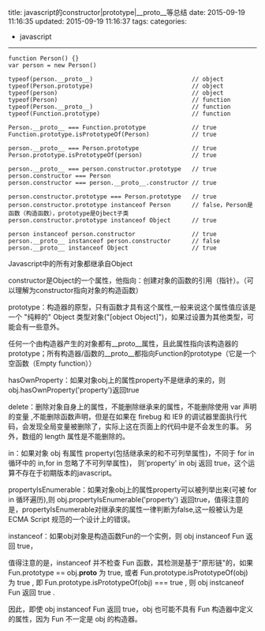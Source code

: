 title: javascript的constructor|prototype|__proto__等总结
date: 2015-09-19 11:16:35
updated: 2015-09-19 11:16:37
tags:
categories:
- javascript
---

```
function Person() {}
var person = new Person()

typeof(person.__proto__)                            // object
typeof(Person.prototype)                            // object
typeof(person)                                      // object
typeof(Person)                                      // function
typeof(Person.__proto__)                            // function
typeof(Function.prototype)                          // function

Person.__proto__ === Function.prototype             // true
Function.prototype.isPrototypeOf(Person)            // true

person.__proto__ === Person.prototype               // true
Person.prototype.isPrototypeOf(person)              // true

person.__proto__ === person.constructor.prototype   // true
person.constructor === Person
person.constructor === person.__proto__.constructor // true

person.constructor.prototype === Person.prototype   // true
person.constructor.prototype instanceof Person      // false，Person是函数（构造函数），prototype是Ojbect子类
person.constructor.prototype instanceof Object      // true

person instanceof person.constructor                // true
person.__proto__ instanceof person.constructor      // false
person.__proto__ instanceof Object                  // true
```

Javascript中的所有对象都继承自Object

constructor是Object的一个属性，他指向：创建对象的函数的引用（指针）。（可以理解为constructor指向对象的构造函数）

prototype：构造器的原型，只有函数才具有这个属性,一般来说这个属性值应该是一个 "纯粹的" Object 类型对象("[object Object]")，如果过设置为其他类型，可能会有一些意外。

任何一个由构造器产生的对象都有__proto__属性，且此属性指向该构造器的prototype；所有构造器/函数的__proto__都指向Function的prototype（它是一个空函数（Empty function））

hasOwnProperty：如果对象obj上的属性property不是继承的来的，则obj.hasOwnProperty('property')返回true

delete：删除对象自身上的属性，不能删除继承来的属性，不能删除使用 var 声明的变量 ,不能删除函数声明，但是在如果在 firebug 和 IE9 的调试器里面执行代码，会发现全局变量被删除了，实际上这在页面上的代码中是不会发生的事。 另外，数组的 length 属性是不能删除的。

in：如果对象 obj  有属性 property(包括继承来的和不可列举属性)，不同于 for in 循环中的 in,for in 忽略了不可列举属性)， 则'property' in obj 返回 true，这个运算不存在于初期版本的javascript。 

propertyIsEnumerable：如果对象obj上的属性property可以被列举出来(可被 for in 循环遍历),则 obj.propertyIsEnumerable('property') 返回true，值得注意的是，propertyIsEnumerable对继承来的属性一律判断为false,这一般被认为是ECMA Script 规范的一个设计上的错误。

instanceof：如果obj对象是构造函数Fun的一个实例，则 obj instanceof Fun 返回 true，

值得注意的是，instanceof 并不检查 Fun 函数，其检测是基于"原形链"的，如果 Fun.prototype == obj.__proto__ 为 true, 或者 Fun.prototype.isPrototypeOf(obj)  为 true , 即 Fun.prototype.isPrototypeOf(obj) === true , 则 obj instcaneof Fun 返回 true . 

因此，即使 obj instanceof Fun 返回 true，obj 也可能不具有 Fun 构造器中定义的属性，因为 Fun 不一定是 obj 的构造器。


